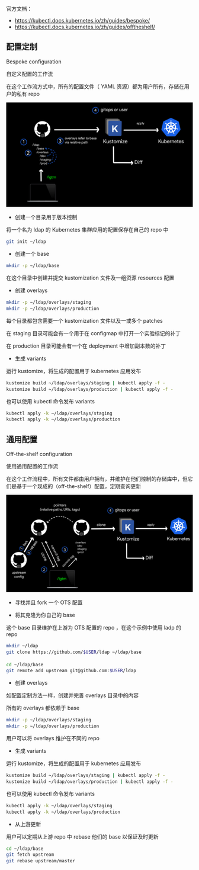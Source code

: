 官方文档：

- https://kubectl.docs.kubernetes.io/zh/guides/bespoke/
- https://kubectl.docs.kubernetes.io/zh/guides/offtheshelf/

## 配置定制

Bespoke configuration

自定义配置的工作流

在这个工作流方式中，所有的配置文件（ YAML 资源）都为用户所有，存储在用户的私有 repo 

![img](.assets/image-20230106175858359.png)

- 创建一个目录用于版本控制

将一个名为 ldap 的 Kubernetes 集群应用的配置保存在自己的 repo 中

```bash
git init ~/ldap
```

- 创建一个 base

```bash
mkdir -p ~/ldap/base
```

在这个目录中创建并提交 kustomization 文件及一组资源 resources 配置

- 创建 overlays

```bash
mkdir -p ~/ldap/overlays/staging
mkdir -p ~/ldap/overlays/production
```

每个目录都包含需要一个 kustomization 文件以及一或多个 patches

在 staging 目录可能会有一个用于在 configmap 中打开一个实验标记的补丁

在 production 目录可能会有一个在 deployment 中增加副本数的补丁

- 生成 variants

运行 kustomize，将生成的配置用于 kubernetes 应用发布

```bash
kustomize build ~/ldap/overlays/staging | kubectl apply -f -
kustomize build ~/ldap/overlays/production | kubectl apply -f -
```

也可以使用 kubectl 命令发布 variants

```bash
kubectl apply -k ~/ldap/overlays/staging
kubectl apply -k ~/ldap/overlays/production
```


## 通用配置

Off-the-shelf configuration

使用通用配置的工作流

在这个工作流程中，所有文件都由用户拥有，并维护在他们控制的存储库中，但它们是基于一个现成的（off-the-shelf）配置，定期查询更新

![img](.assets/image-20230106175839039.png)


- 寻找并且 fork 一个 OTS 配置

- 将其克隆为你自己的 base

这个 base 目录维护在上游为 OTS 配置的 repo ，在这个示例中使用 ladp 的 repo 

```bash
mkdir ~/ldap
git clone https://github.com/$USER/ldap ~/ldap/base

cd ~/ldap/base
git remote add upstream git@github.com:$USER/ldap
```

- 创建 overlays

如配置定制方法一样，创建并完善 overlays 目录中的内容

所有的 overlays 都依赖于 base

```bash
mkdir -p ~/ldap/overlays/staging
mkdir -p ~/ldap/overlays/production
```

用户可以将 overlays 维护在不同的 repo

- 生成 variants

运行 kustomize，将生成的配置用于 kubernetes 应用发布

```bash
kustomize build ~/ldap/overlays/staging | kubectl apply -f -
kustomize build ~/ldap/overlays/production | kubectl apply -f -
```

也可以使用 kubectl 命令发布 variants

```bash
kubectl apply -k ~/ldap/overlays/staging
kubectl apply -k ~/ldap/overlays/production
```


- 从上游更新

用户可以定期从上游 repo 中 rebase 他们的 base 以保证及时更新

```bash
cd ~/ldap/base
git fetch upstream
git rebase upstream/master
```

